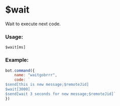 # $wait

Wait <ms> to execute next code.

### Usage:

```plain
$wait[ms]
```

### Example:

```javascript
bot.command({
    name: "waitgobrrr",
    code: `
$send[this is new message;$remoteJid]
$wait[3000]
$send[wait 3 seconds for new message;$remoteJid]`
})
```
